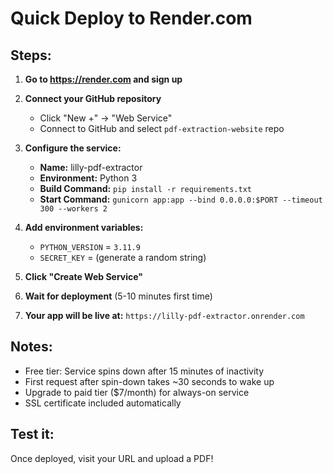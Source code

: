 # Quick Deploy to Render.com

## Steps:

1. **Go to https://render.com and sign up**

2. **Connect your GitHub repository**
   - Click "New +" → "Web Service"
   - Connect to GitHub and select `pdf-extraction-website` repo

3. **Configure the service:**
   - **Name:** lilly-pdf-extractor
   - **Environment:** Python 3
   - **Build Command:** `pip install -r requirements.txt`
   - **Start Command:** `gunicorn app:app --bind 0.0.0.0:$PORT --timeout 300 --workers 2`

4. **Add environment variables:**
   - `PYTHON_VERSION` = `3.11.9`
   - `SECRET_KEY` = (generate a random string)

5. **Click "Create Web Service"**

6. **Wait for deployment** (5-10 minutes first time)

7. **Your app will be live at:** `https://lilly-pdf-extractor.onrender.com`

## Notes:
- Free tier: Service spins down after 15 minutes of inactivity
- First request after spin-down takes ~30 seconds to wake up
- Upgrade to paid tier ($7/month) for always-on service
- SSL certificate included automatically

## Test it:
Once deployed, visit your URL and upload a PDF!
